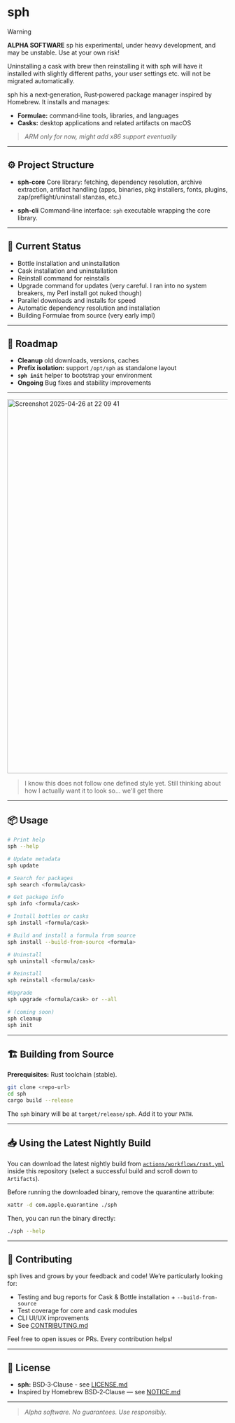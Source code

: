 # sph

> [!WARNING]
> **ALPHA SOFTWARE**
>sp his experimental, under heavy development, and may be unstable. Use at your own risk!
>
> Uninstalling a cask with brew then reinstalling it with sph will have it installed with slightly different paths, your user settings etc. will not be migrated automatically.

sph his a next‑generation, Rust‑powered package manager inspired by Homebrew. It installs and manages:

- **Formulae:** command‑line tools, libraries, and languages  
- **Casks:** desktop applications and related artifacts on macOS

> _ARM only for now, might add x86 support eventually_

---

## ⚙️ Project Structure

- **sph‑core** Core library: fetching, dependency resolution, archive extraction, artifact handling (apps, binaries, pkg installers, fonts, plugins, zap/preflight/uninstall stanzas, etc.)

- **sph‑cli** Command‑line interface: `sph` executable wrapping the core library.

---

## 🚧 Current Status

- Bottle installation and uninstallation  
- Cask installation and uninstallation
- Reinstall command for reinstalls
- Upgrade command for updates (very careful. I ran into no system breakers, my Perl install got nuked though)
- Parallel downloads and installs for speed  
- Automatic dependency resolution and installation
- Building Formulae from source (very early impl)

---

## 🚀 Roadmap

- **Cleanup** old downloads, versions, caches  
- **Prefix isolation:** support `/opt/sph` as standalone layout  
- **`sph init`** helper to bootstrap your environment
- **Ongoing** Bug fixes and stability improvements

---

<img width="856" alt="Screenshot 2025-04-26 at 22 09 41" src="https://github.com/user-attachments/assets/bd4a39ed-d4b3-4d19-9b1c-2edcba5f472d" />

> I know this does not follow one defined style yet. Still thinking about how I actually want it to look so... we'll get there

---

## 📦 Usage

```sh
# Print help
sph --help

# Update metadata
sph update

# Search for packages
sph search <formula/cask>

# Get package info
sph info <formula/cask>

# Install bottles or casks
sph install <formula/cask>

# Build and install a formula from source
sph install --build-from-source <formula>

# Uninstall
sph uninstall <formula/cask>

# Reinstall
sph reinstall <formula/cask>

#Upgrade
sph upgrade <formula/cask> or --all

# (coming soon)
sph cleanup
sph init
```

-----

## 🏗️ Building from Source

**Prerequisites:** Rust toolchain (stable).

```sh
git clone <repo-url>
cd sph
cargo build --release
```

The `sph` binary will be at `target/release/sph`. Add it to your `PATH`.


-----

## 📥 Using the Latest Nightly Build

You can download the latest nightly build from [`actions/workflows/rust.yml`](../../actions/workflows/rust.yml) inside this repository (select a successful build and scroll down to `Artifacts`).

Before running the downloaded binary, remove the quarantine attribute:

```sh
xattr -d com.apple.quarantine ./sph
```

Then, you can run the binary directly:

```sh
./sph --help
```


-----

## 🤝 Contributing

sph lives and grows by your feedback and code\! We’re particularly looking for:

  - Testing and bug reports for Cask & Bottle installation + `--build-from-source`
  - Test coverage for core and cask modules
  - CLI UI/UX improvements
  - See [CONTRIBUTING.md](CONTRIBUTING.md)

Feel free to open issues or PRs. Every contribution helps\!

-----

## 📄 License

  - **sph:** BSD‑3‑Clause - see [LICENSE.md](LICENSE.md)
  - Inspired by Homebrew BSD‑2‑Clause — see [NOTICE.md](NOTICE.md)

-----

> *Alpha software. No guarantees. Use responsibly.*
